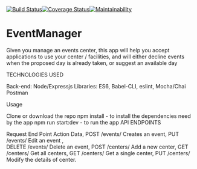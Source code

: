 [![Build Status](https://travis-ci.org/uchemukolo/EventManager.svg?branch=develop)](https://travis-ci.org/uchemukolo/EventManager)[![Coverage Status](https://coveralls.io/repos/github/uchemukolo/EventManager/badge.svg?branch=develop)](https://coveralls.io/github/uchemukolo/EventManager?branch=develop)[![Maintainability](https://api.codeclimate.com/v1/badges/33a7c69d803fcaf32f1f/maintainability)](https://codeclimate.com/github/uchemukolo/EventManager/maintainability)
# EventManager
Given you manage an events center, this app will help you accept applications to use your center / facilities, and will either decline events when the proposed day is already taken, or suggest an available day

TECHNOLOGIES USED

Back-end: Node/Expressjs
Libraries: ES6, Babel-CLI, eslint, Mocha/Chai
Postman

Usage

Clone or download the repo
npm install - to install the dependencies need by the app
npm run start:dev - to run the app
API ENDPOINTS

Request	End Point	Action	Data,
POST /events/  Creates an event,
PUT /events/<eventId>	Edit an event ,  	
DELETE /events/<eventId>	Delete an event,
POST /centers/	Add a new center,
GET /centers/	Get all centers,
GET /centers/<centerId>	Get a single center,
PUT /centers/<centerId>	Modify the details of center.